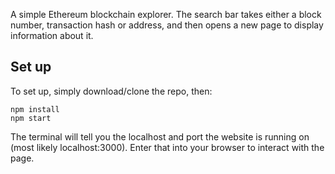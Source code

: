 A simple Ethereum blockchain explorer. The search bar takes either a block number, transaction hash or address, and then opens a new page to display information about it.

## Set up

To set up, simply download/clone the repo, then:

```
npm install
npm start
```

The terminal will tell you the localhost and port the website is running on (most likely localhost:3000). Enter that into your browser to interact with the page.
